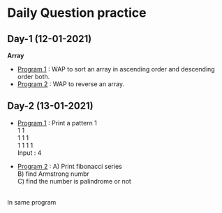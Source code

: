 # Daily Question practice

## Day-1 (12-01-2021)

**Array**</br>

* [Program 1](https://github.com/akshatprogrammer/Daily-Coding-Problems/blob/main/day1_1.cpp) : WAP to sort an array in ascending order and descending order both.
* [Program 2](https://github.com/akshatprogrammer/Daily-Coding-Problems/blob/main/day1_2.cpp) : WAP to reverse an array. 

## Day-2 (13-01-2021)

* [Program 1]() : Print a  pattern
          1</br>
         1 1</br>
        1 1 1</br>
       1 1 1 1</br>
Input : 4</br>

* [Program 2]() : A) Print fibonacci series </br>
B) find Armstrong numbr</br>
C) find the number is palindrome or not
</br>
In same program</br>
